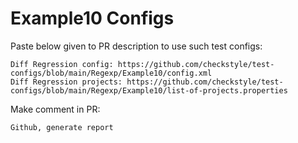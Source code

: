 # Example10 Configs
Paste below given to PR description to use such test configs:
```
Diff Regression config: https://github.com/checkstyle/test-configs/blob/main/Regexp/Example10/config.xml
Diff Regression projects: https://github.com/checkstyle/test-configs/blob/main/Regexp/Example10/list-of-projects.properties
```
Make comment in PR:
```
Github, generate report
```
